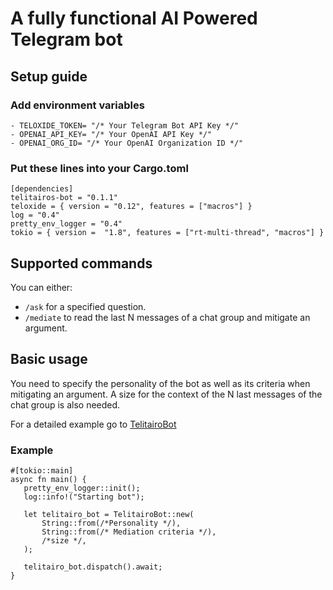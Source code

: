 # A fully functional AI Powered Telegram bot

## Setup guide
### Add environment variables
```
- TELOXIDE_TOKEN= "/* Your Telegram Bot API Key */"
- OPENAI_API_KEY= "/* Your OpenAI API Key */"
- OPENAI_ORG_ID= "/* Your OpenAI Organization ID */"
```
### Put these lines into your Cargo.toml
```
[dependencies]
telitairos-bot = "0.1.1"
teloxide = { version = "0.12", features = ["macros"] }
log = "0.4"
pretty_env_logger = "0.4"
tokio = { version =  "1.8", features = ["rt-multi-thread", "macros"] }
```

## Supported commands
You can either:
- `/ask` for a specified question.
- `/mediate` to read the last N messages of a chat group and mitigate an argument.


## Basic usage

You need to specify the personality of the bot as well as its criteria when mitigating an argument.
A size for the context of the N last messages of the chat group is also needed.

For a detailed example go to [TelitairoBot](https://docs.rs/telitairos-bot/latest/telitairos_bot/struct.TelitairoBot.html)
### Example

```
#[tokio::main]
async fn main() {
   pretty_env_logger::init();
   log::info!("Starting bot");

   let telitairo_bot = TelitairoBot::new(
       String::from(/*Personality */),
       String::from(/* Mediation criteria */),
       /*size */,
   );

   telitairo_bot.dispatch().await;
}

